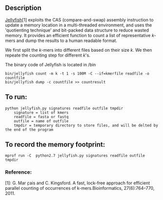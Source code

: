 ## Description

[Jellyfish](http://www.genome.umd.edu/jellyfish.html)[1] exploits the CAS (compare-and-swap) assembly instruction to update a memory location in a multi-threaded environment, and uses the 'quotienting technique' and bit-packed data structure to reduce wasted memory. It provides an efficient function to count a list of representative *k*-mers and dump the results to a human readable format. 

We first split the *k*-mers into different files based on their size *k*. We then repeate the counting step for different *k*'s.

The binary code of Jellyfish is located in /bin

```
bin/jellyfish count -m k -t 1 -s 100M -C --if=kmerfile readfile -o countfile
bin/jellyfish dump -c countfile >> countresult
```

## To run:
```
python jellyfish.py signatures readfile outfile tmpdir
	signature = list of kmers
	readfile = fasta or fastq
	outfile = name of outfile
	tmpdir = temporary directory to store files, and will be delted by the end of the program
```

## To record the memory footprint:
```
mprof run -C  python2.7 jellyfish.py signatures readfile outfile tmpdir
```

### Reference:
[1]: G. Mar ̧cais and C. Kingsford.  A fast, lock-free approach for efficient parallel counting of occurrences of k-mers.Bioinformatics, 27(6):764–770, 2011.
